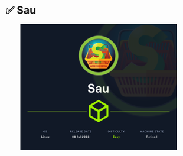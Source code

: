 # ✅ Sau

<figure><img src="../../../.gitbook/assets/Sau.png" alt=""><figcaption></figcaption></figure>
